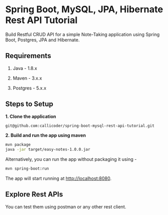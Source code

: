 # Spring Boot, MySQL, JPA, Hibernate Rest API Tutorial

Build Restful CRUD API for a simple Note-Taking application using Spring Boot, Postgres, JPA and Hibernate.

## Requirements

1. Java - 1.8.x

2. Maven - 3.x.x

3. Postgres - 5.x.x

## Steps to Setup

**1. Clone the application**

```bash
git@github.com:callicoder/spring-boot-mysql-rest-api-tutorial.git
```

**2. Build and run the app using maven**

```bash
mvn package
java -jar target/easy-notes-1.0.0.jar
```

Alternatively, you can run the app without packaging it using -

```bash
mvn spring-boot:run
```

The app will start running at <http://localhost:8080>.

## Explore Rest APIs

You can test them using postman or any other rest client.


